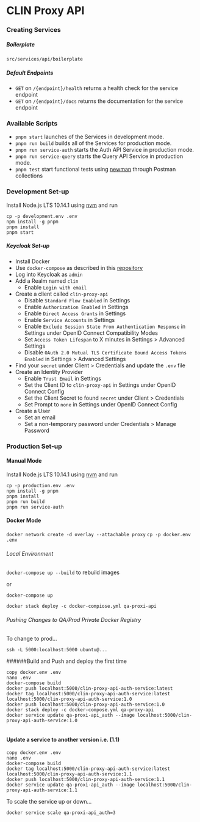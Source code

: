 # CLIN Proxy API

### Creating Services

##### Boilerplate

`src/services/api/boilerplate`

##### Default Endpoints

* `GET` on `/{endpoint}/health` returns a health check for the service endpoint
* `GET` on `/{endpoint}/docs` returns the documentation for the service endpoint

### Available Scripts

* `pnpm start` launches of the Services in development mode.<br>
* `pnpm run build` builds all of the Services for production mode.<br>
* `pnpm run service-auth` starts the Auth API Service in production mode.<br>
* `pnpm run service-query` starts the Query API Service in production mode.<br>
* `pnpm test` start functional tests using  [newman](https://github.com/postmanlabs/newman) through Postman collections

### Development Set-up

Install Node.js LTS 10.14.1 using [nvm](https://github.com/creationix/nvm/blob/master/README.md) and run
```
cp -p development.env .env
npm install -g pnpm
pnpm install
pnpm start
```

##### Keycloak Set-up

- Install Docker
- Use `docker-compose` as described in this [repository](https://github.com/cr-ste-justine/devops/tree/dev/Keycloak)
- Log into Keycloak as `admin`
- Add a Realm named `clin`
  - Enable `Login with email`
- Create a client called `clin-proxy-api`
  - Disable `Standard Flow Enabled` in Settings
  - Enable `Authorization Enabled` in Settings
  - Enable `Direct Access Grants` in Settings
  - Enable `Service Accounts` in Settings
  - Enable `Exclude Session State From Authentication Response` in Settings under OpenID Connect Compatibility Modes
  - Set `Access Token Lifespan` to X minutes in Settings > Advanced Settings
  - Disable `OAuth 2.0 Mutual TLS Certificate Bound Access Tokens Enabled` in Settings > Advanced Settings
- Find your `secret` under Client > Credentials and update the `.env` file
- Create an Identity Provider
  - Enable `Trust Email` in Settings
  - Set the Client ID to `clin-proxy-api` in Settings under OpenID Connect Config
  - Set the Client Secret to found `secret` under Client > Credentials
  - Set Prompt to `none` in Settings under OpenID Connect Config
- Create a User
  - Set an email
  - Set a non-temporary password under Credentials > Manage Password

### Production Set-up

#### Manual Mode

Install Node.js LTS 10.14.1 using [nvm](https://github.com/creationix/nvm/blob/master/README.md) and run
```
cp -p production.env .env
npm install -g pnpm
pnpm install
pnpm run build
pnpm run service-auth
```

#### Docker Mode


`docker network create -d overlay --attachable proxy`
`cp -p docker.env .env`

###### Local Environment

`docker-compose up --build` to rebuild images

or

`docker-compose up`

```
docker stack deploy -c docker-compiose.yml qa-proxi-api

```
###### Pushing Changes to QA/Prod Private Docker Registry 
To change to prod...
```
ssh -L 5000:localhost:5000 ubuntu@...
```
######Build and Push and deploy the first time

```
copy docker.env .env
nano .env
docker-compose build 
docker push localhost:5000/clin-proxy-api-auth-service:latest
docker tag localhost:5000/clin-proxy-api-auth-service:latest localhost:5000/clin-proxy-api-auth-service:1.0
docker push localhost:5000/clin-proxy-api-auth-service:1.0
docker stack deploy -c docker-compose.yml qa-proxy-api
docker service update qa-proxi-api_auth --image localhost:5000/clin-proxy-api-auth-service:1.0


```

#### Update a service to another version i.e. (1.1)

```
copy docker.env .env
nano .env
docker-compose build
docker tag localhost:5000/clin-proxy-api-auth-service:latest localhost:5000/clin-proxy-api-auth-service:1.1
docker push localhost:5000/clin-proxy-api-auth-service:1.1
docker service update qa-proxi-api_auth --image localhost:5000/clin-proxy-api-auth-service:1.1
```
To scale the service up or down...
```
docker service scale qa-proxi-api_auth=3

```

